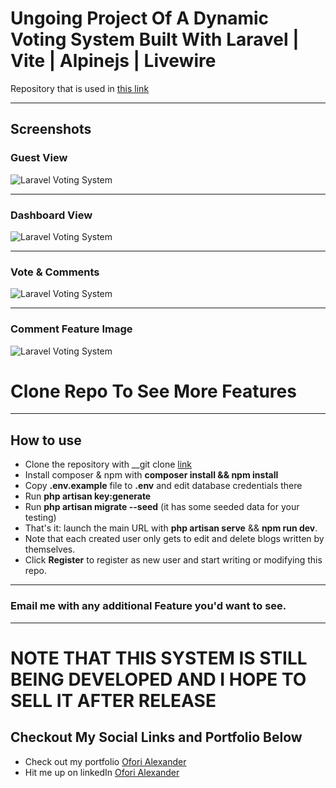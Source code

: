 # Ungoing Project Of A Dynamic Voting System Built With Laravel | Vite | Alpinejs | Livewire

Repository that is used in [this link](https://github.com/OforiAlexander/lc-voting.git)

- - - - -

## Screenshots 

### Guest View
![Laravel Voting System](https://github.com/OforiAlexander/lc-voting/assets/110553162/52bbedc5-1c92-4936-94eb-ba4bfab99b67)

- - - - -

### Dashboard View
![Laravel Voting System](https://github.com/OforiAlexander/lc-voting/assets/110553162/3e3eb8cb-773f-4acb-8de3-77374077358a)

- - - - -
### Vote & Comments
![Laravel Voting System](https://github.com/OforiAlexander/lc-voting/assets/110553162/666d4e52-325e-4c7c-bdd3-744862c8e77b)

- - - - -
### Comment Feature Image
![Laravel Voting System](https://github.com/OforiAlexander/lc-voting/assets/110553162/004a6cfd-ac43-4ec6-87d0-2531ff22bc1d)



# Clone Repo To See More Features
- - - - -

## How to use

- Clone the repository with __git clone [link](https://github.com/OforiAlexander/lc-voting.git__)
- Install composer & npm with __composer install && npm install__
- Copy __.env.example__ file to __.env__ and edit database credentials there
- Run __php artisan key:generate__
- Run __php artisan migrate --seed__ (it has some seeded data for your testing)
- That's it: launch the main URL with __php artisan serve__ && __npm run dev__. 
- Note that each created user only gets to edit and delete blogs written by themselves.
- Click __Register__ to register as new user and start writing or modifying this repo.


- - - - -


### Email me with any additional Feature you'd want to see.
- - - - -

# NOTE THAT THIS SYSTEM IS STILL BEING DEVELOPED AND I HOPE TO SELL IT AFTER RELEASE
## Checkout My Social Links and Portfolio Below

- Check out my portfolio [Ofori Alexander](https://ofori-alexander.vercel.app/)
- Hit me up on linkedIn [Ofori Alexander](https://www.linkedin.com/in/alexander-ofori01)

